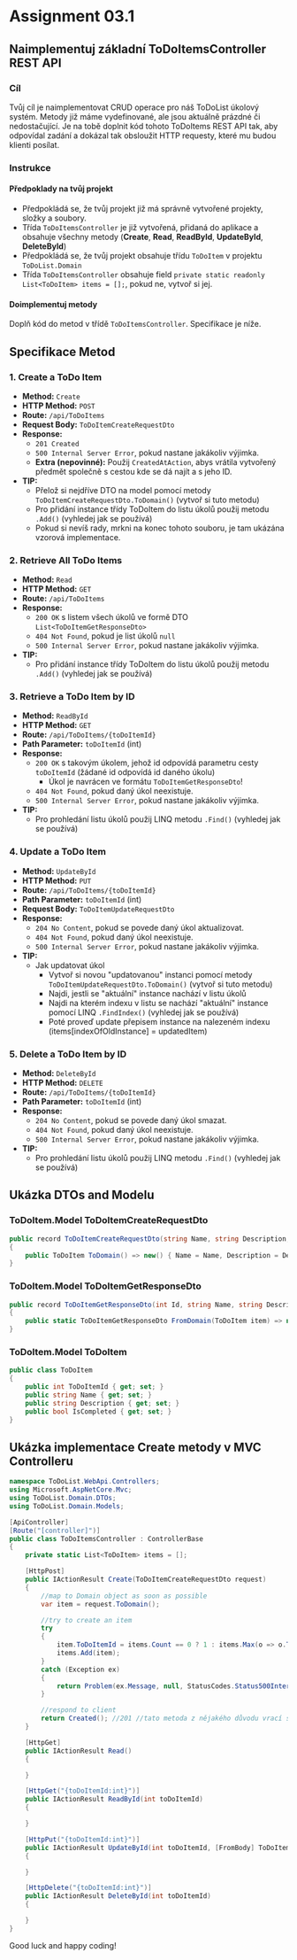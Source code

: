 # Assignment 03.1

## Naimplementuj základní ToDoItemsController REST API

### Cíl

Tvůj cíl je naimplementovat CRUD operace pro náš ToDoList úkolový systém. Metody již máme vydefinované, ale jsou aktuálně prázdné či nedostačující. Je na tobě doplnit kód tohoto ToDoItems REST API tak, aby odpovídal zadání a dokázal tak obsloužit HTTP requesty, které mu budou klienti posílat.

### Instrukce

#### Předpoklady na tvůj projekt

- Předpokládá se, že tvůj projekt již má správně vytvořené projekty, složky a soubory.
- Třída `ToDoItemsController` je již vytvořená, přidaná do aplikace a obsahuje všechny metody (**Create**, **Read**, **ReadById**, **UpdateById**, **DeleteById**)
- Předpokládá se, že tvůj projekt obsahuje třídu `ToDoItem` v projektu `ToDoList.Domain`
- Třída `ToDoItemsController` obsahuje field `private static readonly List<ToDoItem> items = [];`, pokud ne, vytvoř si jej.

#### Doimplementuj metody

Doplň kód do metod v třídě `ToDoItemsController`. Specifikace je níže.

## Specifikace Metod

### 1. Create a ToDo Item

- **Method:** `Create`
- **HTTP Method:** `POST`
- **Route:** `/api/ToDoItems`
- **Request Body:** `ToDoItemCreateRequestDto`
- **Response:**
  - `201 Created`
  - `500 Internal Server Error`, pokud nastane jakákoliv výjimka.
  - **Extra (nepovinné):** Použij `CreatedAtAction`, abys vrátila vytvořený předmět společně s cestou kde se dá najít a s jeho ID.
- **TIP:**
  - Přelož si nejdříve DTO na model pomocí metody `ToDoItemCreateRequestDto.ToDomain()` (vytvoř si tuto metodu)
  - Pro přidání instance třídy ToDoItem do listu úkolů použij metodu `.Add()` (vyhledej jak se používá)
  - Pokud si nevíš rady, mrkni na konec tohoto souboru, je tam ukázána vzorová implementace.

### 2. Retrieve All ToDo Items

- **Method:** `Read`
- **HTTP Method:** `GET`
- **Route:** `/api/ToDoItems`
- **Response:**
  - `200 OK` s listem všech úkolů ve formě DTO `List<ToDoItemGetResponseDto>`
  - `404 Not Found`, pokud je list úkolů `null`
  - `500 Internal Server Error`, pokud nastane jakákoliv výjimka.
- **TIP:**
  - Pro přidání instance třídy ToDoItem do listu úkolů použij metodu `.Add()` (vyhledej jak se používá)

### 3. Retrieve a ToDo Item by ID

- **Method:** `ReadById`
- **HTTP Method:** `GET`
- **Route:** `/api/ToDoItems/{toDoItemId}`
- **Path Parameter:** `toDoItemId` (int)
- **Response:**
  - `200 OK` s takovým úkolem, jehož id odpovídá parametru cesty `toDoItemId` (žádané id odpovídá id daného úkolu)
    - Úkol je navrácen ve formátu `ToDoItemGetResponseDto`!
  - `404 Not Found`, pokud daný úkol neexistuje.
  - `500 Internal Server Error`, pokud nastane jakákoliv výjimka.
- **TIP:**
  - Pro prohledání listu úkolů použij LINQ metodu `.Find()` (vyhledej jak se používá)

### 4. Update a ToDo Item

- **Method:** `UpdateById`
- **HTTP Method:** `PUT`
- **Route:** `/api/ToDoItems/{toDoItemId}`
- **Path Parameter:** `toDoItemId` (int)
- **Request Body:** `ToDoItemUpdateRequestDto`
- **Response:**
  - `204 No Content`, pokud se povede daný úkol aktualizovat.
  - `404 Not Found`, pokud daný úkol neexistuje.
  - `500 Internal Server Error`, pokud nastane jakákoliv výjimka.
- **TIP:**
  - Jak updatovat úkol
    - Vytvoř si novou "updatovanou" instanci pomocí metody `ToDoItemUpdateRequestDto.ToDomain()` (vytvoř si tuto metodu)
    - Najdi, jestli se "aktuální" instance nachází v listu úkolů
    - Najdi na kterém indexu v listu se nachází "aktuální" instance pomocí LINQ `.FindIndex()` (vyhledej jak se používá)
    - Poté proveď update přepisem instance na nalezeném indexu (items[indexOfOldInstance] = updatedItem)

### 5. Delete a ToDo Item by ID

- **Method:** `DeleteById`
- **HTTP Method:** `DELETE`
- **Route:** `/api/ToDoItems/{toDoItemId}`
- **Path Parameter:** `toDoItemId` (int)
- **Response:**
  - `204 No Content`, pokud se povede daný úkol smazat.
  - `404 Not Found`, pokud daný úkol neexistuje.
  - `500 Internal Server Error`, pokud nastane jakákoliv výjimka.
- **TIP:**
  - Pro prohledání listu úkolů použij LINQ metodu `.Find()` (vyhledej jak se používá)

## Ukázka DTOs and Modelu

### ToDoItem.Model ToDoItemCreateRequestDto

```csharp
public record ToDoItemCreateRequestDto(string Name, string Description, bool IsCompleted) //id is generated
{
    public ToDoItem ToDomain() => new() { Name = Name, Description = Description, IsCompleted = IsCompleted };
}
```

### ToDoItem.Model ToDoItemGetResponseDto

```csharp
public record ToDoItemGetResponseDto(int Id, string Name, string Description, bool IsCompleted) //let client know the Id
{
    public static ToDoItemGetResponseDto FromDomain(ToDoItem item) => new(item.ToDoItemId, item.Name, item.Description, item.IsCompleted);
}
```

### ToDoItem.Model ToDoItem

```csharp
public class ToDoItem
{
    public int ToDoItemId { get; set; }
    public string Name { get; set; }
    public string Description { get; set; }
    public bool IsCompleted { get; set; }
}
```

## Ukázka implementace Create metody v MVC Controlleru

```csharp
namespace ToDoList.WebApi.Controllers;
using Microsoft.AspNetCore.Mvc;
using ToDoList.Domain.DTOs;
using ToDoList.Domain.Models;

[ApiController]
[Route("[controller]")]
public class ToDoItemsController : ControllerBase
{
    private static List<ToDoItem> items = [];

    [HttpPost]
    public IActionResult Create(ToDoItemCreateRequestDto request)
    {
        //map to Domain object as soon as possible
        var item = request.ToDomain();

        //try to create an item
        try
        {
            item.ToDoItemId = items.Count == 0 ? 1 : items.Max(o => o.ToDoItemId) + 1;
            items.Add(item);
        }
        catch (Exception ex)
        {
            return Problem(ex.Message, null, StatusCodes.Status500InternalServerError); //500
        }

        //respond to client
        return Created(); //201 //tato metoda z nějakého důvodu vrací status code No Content 204, zjištujeme proč ;)
    }

    [HttpGet]
    public IActionResult Read()
    {

    }

    [HttpGet("{toDoItemId:int}")]
    public IActionResult ReadById(int toDoItemId)
    {

    }

    [HttpPut("{toDoItemId:int}")]
    public IActionResult UpdateById(int toDoItemId, [FromBody] ToDoItemUpdateRequestDto request)
    {

    }

    [HttpDelete("{toDoItemId:int}")]
    public IActionResult DeleteById(int toDoItemId)
    {

    }
}
```

Good luck and happy coding!

